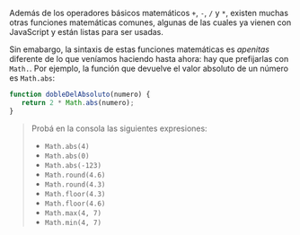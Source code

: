Además de los operadores básicos matemáticos `+`, `-`, `/` y `*`, existen muchas otras funciones matemáticas comunes, algunas de las cuales ya vienen con JavaScript y están listas para ser usadas.

Sin emabargo, la sintaxis de estas funciones matemáticas es _apenitas_ diferente de lo que veníamos haciendo hasta ahora: hay que prefijarlas con `Math.`. Por ejemplo, la función que devuelve el valor absoluto de un número es `Math.abs`:

```javascript
function dobleDelAbsoluto(numero) {
   return 2 * Math.abs(numero);
}
```

> Probá en la consola las siguientes expresiones:
>
> * `Math.abs(4)`
> * `Math.abs(0)`
> * `Math.abs(-123)`
> * `Math.round(4.6)`
> * `Math.round(4.3)`
> * `Math.floor(4.3)`
> * `Math.floor(4.6)`
> * `Math.max(4, 7)`
> * `Math.min(4, 7)`